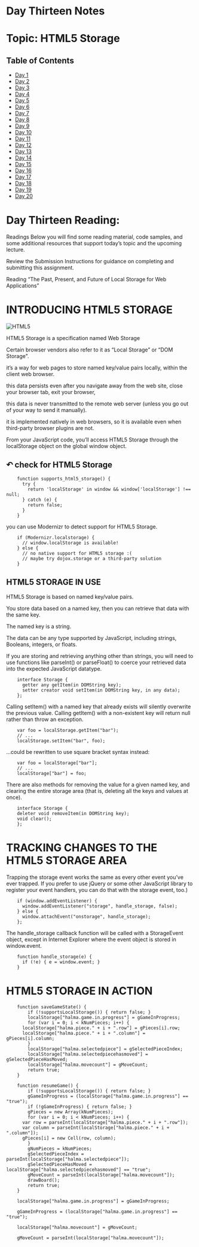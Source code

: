# Day Thirteen Notes

# Topic: HTML5 Storage


## Table of Contents

- [Day 1](class-01.md)
- [Day 2](class-02.md)
- [Day 3](class-03.md)
- [Day 4](class-04.md)
- [Day 5](class-05.md)
- [Day 6](class-06.md)
- [Day 7](class-07.md)
- [Day 8](class-08.md)
- [Day 9](class-09.md)
- [Day 10](class-10.md)
- [Day 11](class-11.md)
- [Day 12](class-12.md)
- [Day 13](class-13.md)
- [Day 14](class-14.md)
- [Day 15](class-15.md)
- [Day 16](class-16.md)
- [Day 17](class-17.md)
- [Day 18](class-18.md)
- [Day 19](class-19.md)
- [Day 20](class-20.md)

# Day Thirteen Reading:

Readings
Below you will find some reading material, code samples, and some additional resources that support today’s topic and the upcoming lecture.

Review the Submission Instructions for guidance on completing and submitting this assignment.

Reading
“The Past, Present, and Future of Local Storage for Web Applications”

# INTRODUCING HTML5 STORAGE


![HTML5](https://external-content.duckduckgo.com/iu/?u=https%3A%2F%2Fwww.codeproject.com%2FKB%2FHTML%2F361428%2Fhtml5.png&f=1&nofb=1)


HTML5 Storage is a specification named Web Storage

Certain browser vendors also refer to it as “Local Storage” or “DOM Storage".

it’s a way for web pages to store named key/value pairs locally, within the client web browser.

this data persists even after you navigate away from the web site, close your browser tab, exit your browser,

this data is never transmitted to the remote web server (unless you go out of your way to send it manually).

it is implemented natively in web browsers, so it is available even when third-party browser plugins are not.

From your JavaScript code, you’ll access HTML5 Storage through the localStorage object on the global window object.

## ↶ check for HTML5 Storage

        function supports_html5_storage() {
          try {
            return 'localStorage' in window && window['localStorage'] !== null;
          } catch (e) {
            return false;
          }
        }


  you can use Modernizr to detect support for HTML5 Storage.

        if (Modernizr.localstorage) {
          // window.localStorage is available!
        } else {
          // no native support for HTML5 storage :(
          // maybe try dojox.storage or a third-party solution
        }

## HTML5 STORAGE IN USE

HTML5 Storage is based on named key/value pairs.

You store data based on a named key, then you can retrieve that data with the same key.

The named key is a string.

The data can be any type supported by JavaScript, including strings, Booleans, integers, or floats.

If you are storing and retrieving anything other than strings, you will need to use functions like parseInt() or parseFloat() to coerce your retrieved data into the expected JavaScript datatype.

        interface Storage {
          getter any getItem(in DOMString key);
          setter creator void setItem(in DOMString key, in any data);
        };

Calling setItem() with a named key that already exists will silently overwrite the previous value. Calling getItem() with a non-existent key will return null rather than throw an exception.

        var foo = localStorage.getItem("bar");
        // ...
        localStorage.setItem("bar", foo);

…could be rewritten to use square bracket syntax instead:

        var foo = localStorage["bar"];
        // ...
        localStorage["bar"] = foo;

There are also methods for removing the value for a given named key, and clearing the entire storage area (that is, deleting all the keys and values at once).

        interface Storage {
        deleter void removeItem(in DOMString key);
        void clear();
        };

# TRACKING CHANGES TO THE HTML5 STORAGE AREA

Trapping the storage event works the same as every other event you’ve ever trapped. If you prefer to use jQuery or some other JavaScript library to register your event handlers, you can do that with the storage event, too.)

        if (window.addEventListener) {
          window.addEventListener("storage", handle_storage, false);
        } else {
          window.attachEvent("onstorage", handle_storage);
        };

The handle_storage callback function will be called with a StorageEvent object, except in Internet Explorer where the event object is stored in window.event.

        function handle_storage(e) {
          if (!e) { e = window.event; }
        }

# HTML5 STORAGE IN ACTION

        function saveGameState() {
            if (!supportsLocalStorage()) { return false; }
            localStorage["halma.game.in.progress"] = gGameInProgress;
            for (var i = 0; i < kNumPieces; i++) {
          localStorage["halma.piece." + i + ".row"] = gPieces[i].row;
          localStorage["halma.piece." + i + ".column"] = gPieces[i].column;
            }
            localStorage["halma.selectedpiece"] = gSelectedPieceIndex;
            localStorage["halma.selectedpiecehasmoved"] = gSelectedPieceHasMoved;
            localStorage["halma.movecount"] = gMoveCount;
            return true;
        }

        function resumeGame() {
            if (!supportsLocalStorage()) { return false; }
            gGameInProgress = (localStorage["halma.game.in.progress"] == "true");
            if (!gGameInProgress) { return false; }
            gPieces = new Array(kNumPieces);
            for (var i = 0; i < kNumPieces; i++) {
          var row = parseInt(localStorage["halma.piece." + i + ".row"]);
          var column = parseInt(localStorage["halma.piece." + i + ".column"]);
          gPieces[i] = new Cell(row, column);
            }
            gNumPieces = kNumPieces;
            gSelectedPieceIndex = parseInt(localStorage["halma.selectedpiece"]);
            gSelectedPieceHasMoved = localStorage["halma.selectedpiecehasmoved"] == "true";
            gMoveCount = parseInt(localStorage["halma.movecount"]);
            drawBoard();
            return true;
        }

        localStorage["halma.game.in.progress"] = gGameInProgress;

        gGameInProgress = (localStorage["halma.game.in.progress"] == "true");

        localStorage["halma.movecount"] = gMoveCount;

        gMoveCount = parseInt(localStorage["halma.movecount"]);

